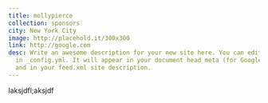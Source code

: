 ```yaml
---
title: mollypierce
collection: sponsors
city: New York City
image: http://placehold.it/300x300
link: http://google.com
desc: Write an awesome description for your new site here. You can edit this line
  in _config.yml. It will appear in your document head meta (for Google search results)
  and in your feed.xml site description.
---
```


laksjdfl;aksjdf
